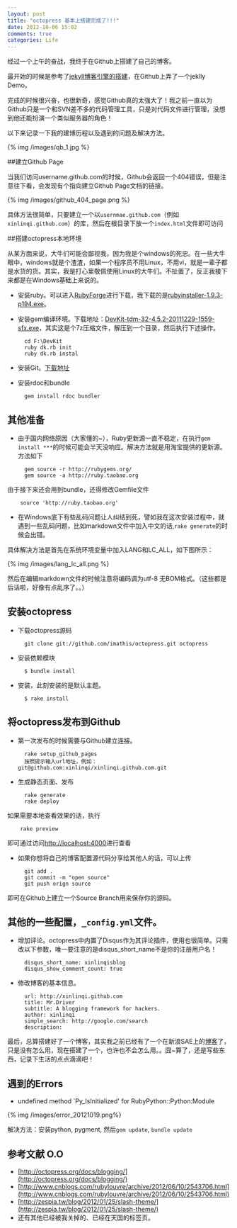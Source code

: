 ```yaml
---
layout: post
title: "octopress 基本上搭建完成了!!!"
date: 2012-10-06 15:02
comments: true
categories: Life
---
```


经过一个上午的奋战，我终于在Github上搭建了自己的博客。

最开始的时候是参考了[jekyll博客引擎的搭建](http://blog.leezhong.com/tech/2010/08/25/make-github-as-blog-engine.html)，在Github上弄了一个jeklly Demo。

完成的时候很兴奋，也很新奇，感觉Github真的太强大了！我之前一直以为Github只是一个和SVN差不多的代码管理工具，只是对代码文件进行管理，没想到他还能扮演一个类似服务器的角色！

以下来记录一下我的建博历程以及遇到的问题及解决方法。

{% img /images/qb_1.jpg %}
<!-- more -->

##建立Github Page

当我们访问username.github.com的时候，Github会返回一个404错误，但是注意往下看，会发现有个指向建立Github Page文档的链接。

 {% img /images/github_404_page.png %}
 
 具体方法很简单，只要建立一个以`usernmae.github.com`（例如`xinlinqi.github.com`）的库，然后在根目录下放一个`index.html`文件即可访问

##搭建octopress本地环境

从某方面来说，大牛们可能会鄙视我，因为我是个windows的死忠。在一些大牛眼中，windows就是个渣渣，如果一个程序员不用Linux，不用vi，就是一辈子都是水货的货。其实，我是打心里敬佩使用Linux的大牛们。不扯蛋了，反正我接下来都是在Windows基础上来说的。

* 安装ruby。可以进入[RubyForge](http://rubyforge.org/frs/?group_id=167)进行下载，我下载的是[rubyinstaller-1.9.3-p194.exe](http://rubyforge.org/frs/download.php/76054/rubyinstaller-1.9.3-p194.exe)。

* 安装gem编译环境。下载地址：[DevKit-tdm-32-4.5.2-20111229-1559-sfx.exe](https://github.com/downloads/oneclick/rubyinstaller/DevKit-tdm-32-4.5.2-20111229-1559-sfx.exe)，其实这是个7z压缩文件，解压到一个目录，然后执行下述操作。

		cd F:\DevKit
		ruby dk.rb init
		ruby dk.rb instal
 
* 安装Git。[下载地址](https://help.github.com/articles/set-up-git)

* 安装rdoc和bundle

		gem install rdoc bundler

## 其他准备

* 由于国内网络原因（大家懂的~），Ruby更新源一直不稳定，在执行`gem install ***`的时候可能会半天没响应。解决方法就是用淘宝提供的更新源。方法如下

		gem source -r http://rubygems.org/
		gem source -a http://ruby.taobao.org
		
由于接下来还会用到bundle，还得修改Gemfile文件

		source 'http://ruby.taobao.org'

* 在Windows底下有些乱码问题让人纠结到死，譬如我在这次安装过程中，就遇到一些乱码问题，比如markdown文件中加入中文的话,`rake generate`的时候会出错。

具体解决方法是首先在系统环境变量中加入LANG和LC_ALL，如下图所示：

{% img /images/lang_lc_all.png %}

然后在编辑markdown文件的时候注意将编码调为utf-8 无BOM格式。（这些都是后话啦，好像有点乱序了。。）

## 安装octopress

* 下载octopress源码

		git clone git://github.com/imathis/octopress.git octopress
		
* 安装依赖模块

		$ bundle install

* 安装，此刻安装的是默认主题。

		$ rake install
		
## 将octopress发布到Github

* 第一次发布的时候需要与Github建立连接。

		rake setup_github_pages
		按照提示输入url地址，例如：git@github.com:xinlinqi/xinlinqi.github.com.git
		
* 生成静态页面、发布

		rake generate
		rake deploy
		
如果需要本地查看效果的话，执行

		rake preview
即可通过访问[http://localhost:4000](http://localhost:4000)进行查看

* 如果你想将自己的博客配置源代码分享给其他人的话，可以上传

		git add .
		git commit -m "open source"
		git push orign source
		
即可在Github上建立一个Source Branch用来保存你的源码。

## 其他的一些配置，`_config.yml`文件。

* 增加评论。octopress中内置了Disqus作为其评论插件，使用也很简单。只需改以下参数，唯一要注意的是disqus_short_name不是你的注册用户名！

		disqus_short_name: xinlinqisblog
		disqus_show_comment_count: true

* 修改博客的基本信息。

		url: http://xinlinqi.github.com
		title: Mr.Driver
		subtitle: A blogging framework for hackers.
		author: xinlinqi
		simple_search: http://google.com/search
		description:

最后，总算搭建好了一个博客，其实我之前已经有了一个在新浪SAE上的[博客](http://xinlinqi.sinaapp.com)了，只是没有怎么用，现在搭建了一个，也许也不会怎么用。。囧~算了，还是写些东西，记录下生活的点点滴滴吧！

## 遇到的Errors
* undefined method `Py_IsInitialized' for RubyPython::Python:Module

{% img /images/error_20121019.png%}

解决方法：安装python, pygment, 然后`gem update`, `bundle update`


## 参考文献 O.O

* [http://octopress.org/docs/blogging/](http://octopress.org/docs/blogging/)
* [http://www.cnblogs.com/rubylouvre/archive/2012/06/10/2543706.html](http://www.cnblogs.com/rubylouvre/archive/2012/06/10/2543706.html)
* [http://zespia.tw/blog/2012/01/25/slash-theme/](http://zespia.tw/blog/2012/01/25/slash-theme/)
* 还有其他已经被我关掉的、已经在天国的标签页。